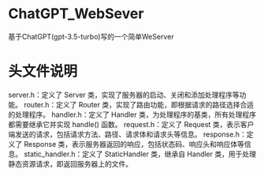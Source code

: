 # ChatGPT_WebSever
基于ChatGPT(gpt-3.5-turbo)写的一个简单WeServer
# 头文件说明
server.h：定义了 Server 类，实现了服务器的启动、关闭和添加处理程序等功能。
router.h：定义了 Router 类，实现了路由功能，即根据请求的路径选择合适的处理程序。
handler.h：定义了 Handler 类，为处理程序的基类，所有处理程序都需要继承它并实现 handle() 函数。
request.h：定义了 Request 类，表示客户端发送的请求，包括请求方法、路径、请求体和请求头等信息。
response.h：定义了 Response 类，表示服务器返回的响应，包括状态码、响应头和响应体等信息。
static_handler.h：定义了 StaticHandler 类，继承自 Handler 类，用于处理静态资源请求，即返回服务器上的文件。

